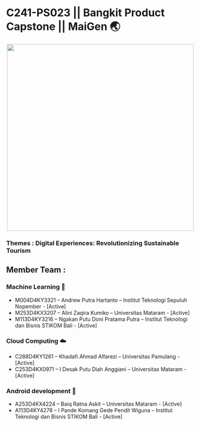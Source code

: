 # C241-PS023 || Bangkit Product Capstone || MaiGen :earth_asia:
<div align="center">
  <img src="https://github.com/PenditWiguna/Capstone/blob/main/Logo%20MaiGen%20JPG" width="500" height="500"/>
</div>

### Themes : Digital Experiences: Revolutionizing Sustainable Tourism

## Member Team : 
### Machine Learning 🤖
- M004D4KY3321 – Andrew Putra Hartanto – Institut Teknologi Sepuluh Nopember - [Active]
- M253D4KX3207 – Alini Zaqira Kumiko – Universitas Mataram - [Active]
- M113D4KY3216 – Ngakan Putu Doni Pratama Putra – Institut Teknologi dan Bisnis STIKOM Bali - [Active]
### Cloud Computing ☁️
- C288D4KY1261 – Khadafi Ahmad Alfarezi – Universitas Pamulang - [Active]
- C253D4KX0971 – I Desak Putu Diah Anggiani – Universitas Mataram - [Active]
### Android development 📱
- A253D4KX4224 – Baiq Ratna Askit – Universitas Mataram - [Active]
- A113D4KY4278 – I Pande Komang Gede Pendit Wiguna – Institut Teknologi dan Bisnis STIKOM Bali - [Active]
